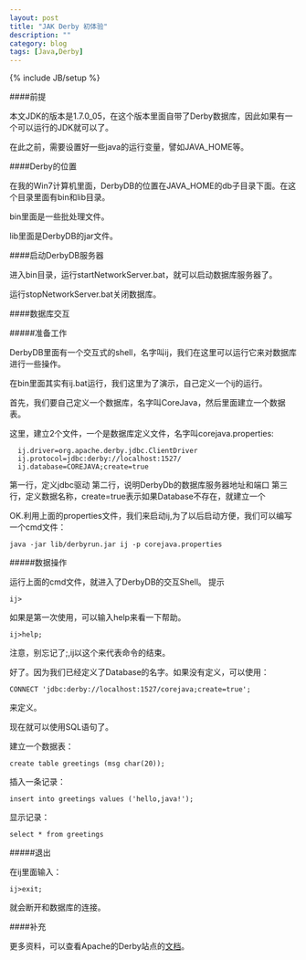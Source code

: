 ```yaml
---
layout: post
title: "JAK Derby 初体验"
description: ""
category: blog 
tags: [Java,Derby]
---
```

{% include JB/setup %}




####前提

本文JDK的版本是1.7.0_05，在这个版本里面自带了Derby数据库，因此如果有一个可以运行的JDK就可以了。

在此之前，需要设置好一些java的运行变量，譬如JAVA_HOME等。

####Derby的位置

在我的Win7计算机里面，DerbyDB的位置在JAVA_HOME的db子目录下面。在这个目录里面有bin和lib目录。

bin里面是一些批处理文件。

lib里面是DerbyDB的jar文件。

####启动DerbyDB服务器

进入bin目录，运行startNetworkServer.bat，就可以启动数据库服务器了。

运行stopNetworkServer.bat关闭数据库。

####数据库交互

#####准备工作

DerbyDB里面有一个交互式的shell，名字叫ij，我们在这里可以运行它来对数据库进行一些操作。

在bin里面其实有ij.bat运行，我们这里为了演示，自己定义一个ij的运行。

首先，我们要自己定义一个数据库，名字叫CoreJava，然后里面建立一个数据表。

这里，建立2个文件，一个是数据库定义文件，名字叫corejava.properties:
    
      ij.driver=org.apache.derby.jdbc.ClientDriver
      ij.protocol=jdbc:derby://localhost:1527/
      ij.database=COREJAVA;create=true
  
第一行，定义jdbc驱动
第二行，说明DerbyDb的数据库服务器地址和端口
第三行，定义数据名称，create=true表示如果Database不存在，就建立一个

OK.利用上面的properties文件，我们来启动ij,为了以后启动方便，我们可以编写一个cmd文件：

    java -jar lib/derbyrun.jar ij -p corejava.properties
  
#####数据操作

运行上面的cmd文件，就进入了DerbyDB的交互Shell。
提示

    ij>
  
如果是第一次使用，可以输入help来看一下帮助。

    ij>help;
  
注意，别忘记了;,ij以这个来代表命令的结束。

好了。因为我们已经定义了Database的名字。如果没有定义，可以使用：

    CONNECT 'jdbc:derby://localhost:1527/corejava;create=true';
  
来定义。

现在就可以使用SQL语句了。

建立一个数据表：

    create table greetings (msg char(20));
  
插入一条记录：

    insert into greetings values ('hello,java!');
  
显示记录：

    select * from greetings
  

#####退出

在ij里面输入：

    ij>exit;
  
就会断开和数据库的连接。

####补充

更多资料，可以查看Apache的Derby站点的[文档](https://builds.apache.org/job/Derby-docs/lastSuccessfulBuild/artifact/trunk/out/getstart/index.html)。

  

